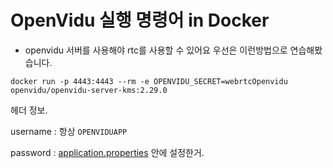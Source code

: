 # OpenVidu 실행 명령어 in Docker
- openvidu 서버를 사용해야 rtc를 사용할 수 있어요 우선은 이런방법으로 연습해봤습니다.

`docker run -p 4443:4443 --rm -e OPENVIDU_SECRET=webrtcOpenvidu openvidu/openvidu-server-kms:2.29.0`

헤더 정보.

username : 항상 `OPENVIDUAPP`

password : [application.properties](http://application.properties) 안에 설정한거.